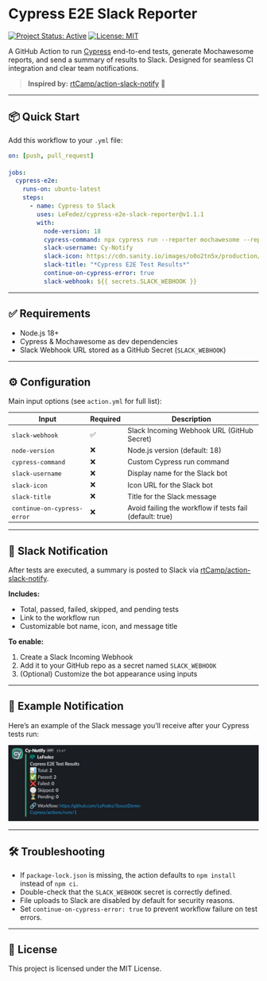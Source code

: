 #  Cypress E2E Slack Reporter

[![Project Status: Active](https://img.shields.io/badge/status-active-brightgreen)](https://github.com/your-org/cypress-e2e-slack-reporter)
[![License: MIT](https://img.shields.io/badge/license-MIT-blue.svg)](LICENSE)

A GitHub Action to run [Cypress](https://www.cypress.io/) end-to-end tests, generate Mochawesome reports, and send a summary of results to Slack. Designed for seamless CI integration and clear team notifications.

> **Inspired by:** [rtCamp/action-slack-notify](https://github.com/rtCamp/action-slack-notify) 🙌

---

## 📦 Quick Start

Add this workflow to your `.yml` file:

```yaml
on: [push, pull_request]

jobs:
  cypress-e2e:
    runs-on: ubuntu-latest
    steps:
      - name: Cypress to Slack
        uses: LeFedez/cypress-e2e-slack-reporter@v1.1.1
        with:
          node-version: 18
          cypress-command: npx cypress run --reporter mochawesome --reporter-options reportDir=cypress/results,overwrite=false,html=true,json=true
          slack-username: Cy-Notify
          slack-icon: https://cdn.sanity.io/images/o0o2tn5x/production/13b9c8412093e2f0cdb5495e1f59144967fa1664-512x512.jpg
          slack-title: "*Cypress E2E Test Results*"
          continue-on-cypress-error: true
          slack-webhook: ${{ secrets.SLACK_WEBHOOK }}
```

---

## ✅ Requirements

- Node.js 18+
- Cypress & Mochawesome as dev dependencies
- Slack Webhook URL stored as a GitHub Secret (`SLACK_WEBHOOK`)

---

## ⚙️ Configuration

Main input options (see `action.yml` for full list):

| Input                    | Required | Description                                      |
|--------------------------|----------|--------------------------------------------------|
| `slack-webhook`          | ✅       | Slack Incoming Webhook URL (GitHub Secret)        |
| `node-version`           | ❌       | Node.js version (default: 18)                     |
| `cypress-command`        | ❌       | Custom Cypress run command                        |
| `slack-username`         | ❌       | Display name for the Slack bot                    |
| `slack-icon`             | ❌       | Icon URL for the Slack bot                        |
| `slack-title`            | ❌       | Title for the Slack message                       |
| `continue-on-cypress-error` | ❌    | Avoid failing the workflow if tests fail (default: true) |

---

## 🔔 Slack Notification

After tests are executed, a summary is posted to Slack via [rtCamp/action-slack-notify](https://github.com/rtCamp/action-slack-notify).

**Includes:**
- Total, passed, failed, skipped, and pending tests
- Link to the workflow run
- Customizable bot name, icon, and message title

**To enable:**
1. Create a Slack Incoming Webhook
2. Add it to your GitHub repo as a secret named `SLACK_WEBHOOK`
3. (Optional) Customize the bot appearance using inputs

---

## 📸 Example Notification

Here’s an example of the Slack message you’ll receive after your Cypress tests run:

![Slack Notification Example](docs/slack-notification-1.jpg)

---

## 🛠️ Troubleshooting

- If `package-lock.json` is missing, the action defaults to `npm install` instead of `npm ci`.
- Double-check that the `SLACK_WEBHOOK` secret is correctly defined.
- File uploads to Slack are disabled by default for security reasons.
- Set `continue-on-cypress-error: true` to prevent workflow failure on test errors.


---

## 📝 License

This project is licensed under the MIT License.